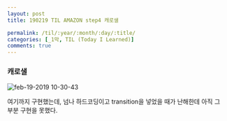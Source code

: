 ```yaml
---
layout: post
title: 190219 TIL AMAZON step4 캐로샐

permalink: /til/:year/:month/:day/:title/
categories: [_1막, TIL (Today I Learned)]
comments: true
---
```



### **캐로샐**


![feb-19-2019 10-30-43](https://user-images.githubusercontent.com/40848630/53107178-d6a48f80-3577-11e9-8182-ee36d86a4843.gif)

여기까지 구현했는데, 넘나 하드코딩이고 transition을 넣었을 때가 난해한데 아직 그 부분 구현을 못했다. 

